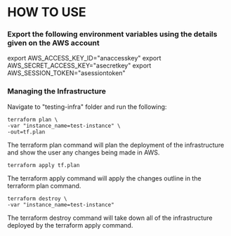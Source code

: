 # HOW TO USE

### Export the following environment variables using the details given on the AWS account

export AWS_ACCESS_KEY_ID="anaccesskey"
export AWS_SECRET_ACCESS_KEY="asecretkey"
export AWS_SESSION_TOKEN="asessiontoken"

### Managing the Infrastructure
Navigate to "testing-infra" folder and run the following:

```
terraform plan \
-var "instance_name=test-instance" \
-out=tf.plan
```
The terraform plan command will plan the deployment of the infrastructure and show the user any changes being made in AWS.

```
terraform apply tf.plan
```
The terraform apply command will apply the changes outline in the terraform plan command.

```
terraform destroy \
-var "instance_name=test-instance"
```
The terraform destroy command will take down all of the infrastructure deployed by the terraform apply command.